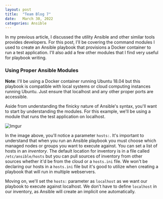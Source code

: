 ```yaml
---
layout: post
title:  "Team Blog 7"
date:   March 30, 2022
categories: Ansible  
---
```


In my previous article, I discussed the utility Ansible and other similar tools provides developers. For this post, I'll be covering the command modules I used to create an Ansible playbook that provisions a Docker container to run a test application. I'll also add a few other modules that I find very useful for playbook writing. 

<h3>Using Proper Ansible Modules</h3>

**Note**: I'll be using a Docker container running Ubuntu 18.04 but this playbook is compatible with local systems or cloud computing instances running Ubuntu. Just ensure that localhost and any other proper ports are accessible. 

Aside from understanding the finicky nature of Ansible's syntax, you'll want to start by understanding the modules. For this example, we'll be using a module that runs the test application on localhost.

![Imgur](https://i.imgur.com/xuBKYXq.png)

In the image above, you'll notice a parameter `hosts:`. It's important to understand that when you run an Ansible playbook you must choose which managed nodes or groups you want to execute against. You can set a list of hosts in an *inventory*. The default location for inventory is in a file called `/etc/ansible/hosts` but you can pull sources of inventory from other sources whether it'd be from the cloud or a `hosts.ini` file. We won't be declaring our hosts in a `hosts.ini` file but it's good to utilize when creating a playbook that will run in multiple webservers.

Moving on, we'll set the `hosts:` parameter as `localhost` as we want our playbook to execute against localhost. We don't have to define `localhost` in our inventory, as Ansible will create an implicit one automatically. 
